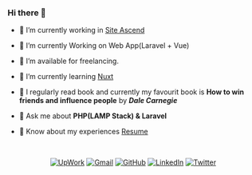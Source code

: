 <!-- Headings -->
### Hi there 👋

- 🔭 I’m currently working in <a href="https://www.siteascend.com/" target="blank">Site Ascend</a>

- 💪 I’m currently Working on Web App(Laravel + Vue)

- 🤝 I’m available for freelancing.

- 🌱 I’m currently learning <a href="https://nuxtjs.org/docs/get-started/installation" target="blank">Nuxt</a>

- 📗 I regularly read book and currently my favourit book is **How to win friends and influence people** by ***Dale Carnegie***

- 💬 Ask me about **PHP(LAMP Stack) & Laravel**

- 📄 Know about my experiences <a href="https://al33mahmad.com/" target="blank">Resume</a>
<br/>

<!--
<p align="left"> <img src="https://komarev.com/ghpvc/?username=al33mahmad1&label=Profile%20views&color=0e75b6&style=flat" alt="al33mahmad1" /> </p>  -->

<p align="center">
<a href="https://twitter.com/intent/follow?screen_name=Al33mAhmad" target="blank"><img src="https://img.shields.io/badge/UpWork-%2314a800.svg?style=plastic&logo=upwork&logoColor=white" alt="UpWork"/></a>
<a href="mailto:aleemahmada107@gmail.com" target="blank"><img img src="https://img.shields.io/badge/Gmail-%23EA4335.svg?style=plastic&logo=gmail&logoColor=white" alt="Gmail"/></a>
<a href="https://github.com/al33mahmad1" target="blank"><img src="https://img.shields.io/badge/GitHub-%23181717.svg?style=plastic&logo=github&logoColor=white" alt="GitHub"/></a>
<a href="https://www.linkedin.com/in/al33mahmad1/" target="blank"><img src="https://img.shields.io/badge/LinkedIn-%230A66C2.svg?style=plastic&logo=linkedin&logoColor=white" alt="LinkedIn"/></a>
<a href="https://twitter.com/intent/follow?screen_name=Al33mAhmad" target="blank"><img src="https://img.shields.io/badge/Twitter-%2300ACEE.svg?style=plastic&logo=twitter&logoColor=white" alt="Twitter"/></a>
</p>
